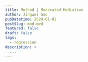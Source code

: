 ```yaml
---
title: Method | Moderated Mediation
author: Jingwei Gao
pubDatetime: 2024-01-02
postSlug: mod-med
featured: false
draft: false
tags:
  - regression
description: >
  ...
---
```

